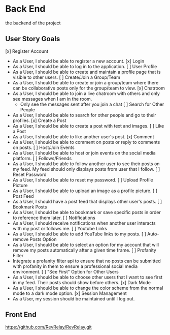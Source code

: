 # Back End
the backend of the project

## User Story Goals
[x] Register Account
  - As a User, I should be able to register a new account.
[x] Login
  - As a User, I should be able to log in to the application.
[ ] User Profile
  - As a User, I should be able to create and maintain a profile page that is visible to other users.
[ ] Create/Join a Group/Team
  - As a User, I should be able to create or join a group/team where there can be collaborative posts only for the group/team to view.
[x] Chatroom
  - As a User, I should be able to join a live chatroom with others and only see messages when I am in the room.
    - Only see the messages sent after you join a chat
[ ] Search for Other People
  - As a User, I should be able to search for other people and go to their profiles.
[x] Create a Post
  - As a User, I should be able to create a post with text and images.
[ ] Like a Post
  - As a User, I should be able to like another user's post.
[x] Comment
  - As a User, I should be able to comment on posts or reply to comments on posts.
[ ] Host/Join Events
  - As a User, I should be able to host or join events on the social media platform. 
[ ] Follows/Friends
  - As a User, I should be able to follow another user to see their posts on my feed. My feed should only displays posts from user that I follow.
[ ] Reset Password
  - As a User, I should be able to reset my password.
[ ] Upload Profile Picture
  - As a User, I should be able to upload an image as a profile picture.
[ ] Post Feed
  - As a User, I should have a post feed that displays other user's posts.
[ ] Bookmark Posts
  - As a User, I should be able to bookmark or save specific posts in order to reference them later.
[ ] Notifications
  - As a User, I should receive notifications when another user interacts with my post or follows me.
[ ] Youtube Links
  - As a User, I should be able to add YouTube links to my posts.
[ ] Auto-remove Posts Option
  - As a User, I should be able to select an option for my account that will remove my posts automatically after a given time frame.
[ ] Profanity Filter
  - Integrate a profanity filter api to ensure that no posts can be submitted with profanity in them to ensure a professional social media environment.
[ ] "See First" Option for Other Users
  - As a User, I should be able to choose other users that I want to see first in my feed. Their posts should show before others.
[x] Dark Mode
  - As a User, I should be able to change the color scheme from the normal mode to a dark mode option.
[x] Session Management
  - As a User, my session should be maintained until I log out.

## Front End
https://github.com/RevRelay/RevRelay.git
